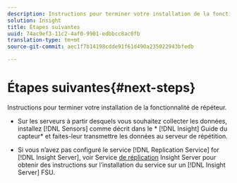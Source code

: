 ```yaml
---
description: Instructions pour terminer votre installation de la fonctionnalité de répéteur.
solution: Insight
title: Étapes suivantes
uuid: 74ac9ef3-11c2-4af0-9901-edbbcc8ac0fb
translation-type: tm+mt
source-git-commit: aec1f7b14198cdde91f61d490a235022943bfedb

---
```



# Étapes suivantes{#next-steps}

Instructions pour terminer votre installation de la fonctionnalité de répéteur.

* Sur les serveurs à partir desquels vous souhaitez collecter les données, installez [!DNL Sensors] comme décrit dans le * [!DNL Insight] Guide du capteur* et faites-leur transmettre les données au serveur de répétition.

* Si vous n’avez pas configuré le service [!DNL Replication Service] for [!DNL Insight Server], voir Service [de réplication](../../../../home/c-inst-svr/c-ins-svr-rep-svc/c-ins-svr-rep-svc.md#concept-926e654e80d943a0b6ac44a82a510d92) Insight Server pour obtenir des instructions sur l’installation du service sur un [!DNL Insight Server] FSU.


